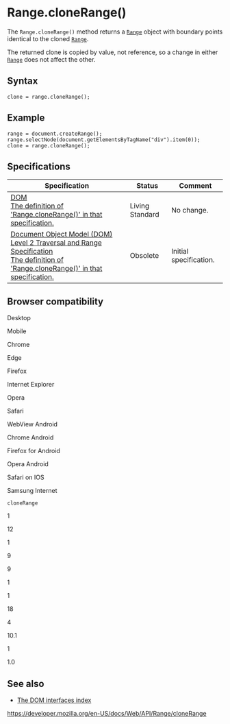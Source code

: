 # Range.cloneRange()

The `Range.cloneRange()` method returns a [`Range`](../range) object with boundary points identical to the cloned [`Range`](../range).

The returned clone is copied by value, not reference, so a change in either [`Range`](../range) does not affect the other.

## Syntax

    clone = range.cloneRange();

## Example

    range = document.createRange();
    range.selectNode(document.getElementsByTagName("div").item(0));
    clone = range.cloneRange();

## Specifications

<table><thead><tr class="header"><th>Specification</th><th>Status</th><th>Comment</th></tr></thead><tbody><tr class="odd"><td><a href="https://dom.spec.whatwg.org/#dom-range-clonerange">DOM<br />
<span class="small">The definition of 'Range.cloneRange()' in that specification.</span></a></td><td><span class="spec-living">Living Standard</span></td><td>No change.</td></tr><tr class="even"><td><a href="https://www.w3.org/TR/DOM-Level-2-Traversal-Range/ranges.html#Level2-Range-method-clone">Document Object Model (DOM) Level 2 Traversal and Range Specification<br />
<span class="small">The definition of 'Range.cloneRange()' in that specification.</span></a></td><td><span class="spec-obsolete">Obsolete</span></td><td>Initial specification.</td></tr></tbody></table>

## Browser compatibility

Desktop

Mobile

Chrome

Edge

Firefox

Internet Explorer

Opera

Safari

WebView Android

Chrome Android

Firefox for Android

Opera Android

Safari on IOS

Samsung Internet

`cloneRange`

1

12

1

9

9

1

1

18

4

10.1

1

1.0

## See also

- [The DOM interfaces index](../document_object_model)

<a href="https://developer.mozilla.org/en-US/docs/Web/API/Range/cloneRange" class="_attribution-link">https://developer.mozilla.org/en-US/docs/Web/API/Range/cloneRange</a>
